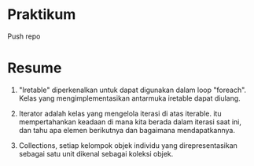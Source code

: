 # Praktikum 
Push repo

# Resume 
1.  "Iretable" diperkenalkan untuk dapat digunakan dalam loop "foreach". Kelas yang mengimplementasikan antarmuka iretable dapat diulang.

2.  Iterator adalah kelas yang mengelola iterasi di atas iterable. itu mempertahankan keadaan di mana kita berada dalam iterasi saat ini, dan tahu apa elemen berikutnya dan bagaimana mendapatkannya.

3. Collections, setiap kelompok objek individu yang direpresentasikan sebagai satu unit dikenal sebagai koleksi objek.
